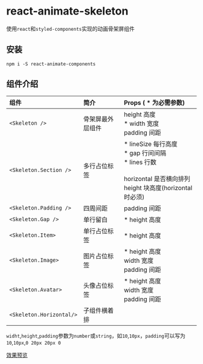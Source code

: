 # react-animate-skeleton

使用`react`和`styled-components`实现的动画骨架屏组件

## 安装

`npm i -S react-animate-components`

## 组件介绍

| 组件                     | 简介             | Props ( * 为必需参数)                                        |
| :----------------------- | :--------------- | :----------------------------------------------------------- |
| `<Skeleton />`           | 骨架屏最外层组件 | height 高度 <br />* width 宽度<br />padding 间距             |
| `<Skeleton.Section />`   | 多行占位标签     | * lineSize 每行高度<br />* gap 行间间隔 <br />* lines 行数<br /><br />horizontal 是否横向排列<br />height 块高度(horizontal时必须) |
| `<Skeleton.Padding />`   | 四周间距         | padding 间距                                                 |
| `<Skeleton.Gap />`       | 单行留白         | * height 高度                                                |
| `<Skeleton.Item>`        | 单行占位标签     | * height 高度                                                |
| `<Skeleton.Image>`       | 图片占位标签     | * height 高度<br /> width 宽度<br />padding 间距             |
| `<Skeleton.Avatar>`      | 头像占位标签     | * height 高度<br />width 宽度<br />padding 间距              |
| `<Skeleton.Horizontal/>` | 子组件横着排     |                                                              |

`widht`,`height`,`padding`参数为`number`或`string`，如`10`,`10px`，`padding`可以写为`10`,`10px`,`0 20px 20px 0`

[效果预览]([https://blog.zhangyu1818.com/%E5%81%9A%E4%B8%80%E4%B8%AA%E5%8A%A8%E6%80%81%E7%9A%84%E9%AA%A8%E6%9E%B6%E5%B1%8F/](https://blog.zhangyu1818.com/做一个动态的骨架屏/))

